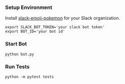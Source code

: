 ### Setup Environment

Install [slack-emoji-pokemon](https://github.com/Templarian/slack-emoji-pokemon) for your Slack organization.

```
export SLACK_BOT_TOKEN='your slack bot token'
export BOT_ID='your bot id'
```

### Start Bot

```
python bot.py
```

### Run Tests

```
python -m pytest tests
```
